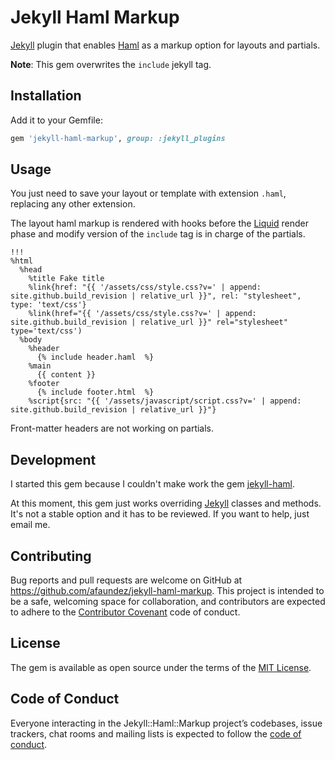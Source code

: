 # Jekyll Haml Markup

[Jekyll](https://jekyllrb.com) plugin that enables [Haml](http://haml.info) as a markup option for layouts and partials.

**Note**: This gem overwrites the `include` jekyll tag.

## Installation

Add it to your Gemfile:

```ruby
gem 'jekyll-haml-markup', group: :jekyll_plugins
```

## Usage

You just need to save your layout or template with extension `.haml`, replacing any other extension.

The layout haml markup is rendered with hooks before the [Liquid](http://shopify.github.io/liquid/) render phase and modify version of the `include` tag is in charge of the partials.

```haml
!!!
%html
  %head
    %title Fake title
    %link{href: "{{ '/assets/css/style.css?v=' | append: site.github.build_revision | relative_url }}", rel: "stylesheet", type: 'text/css'}
    %link(href="{{ '/assets/css/style.css?v=' | append: site.github.build_revision | relative_url }}" rel="stylesheet" type='text/css')
  %body
    %header
      {% include header.haml  %}
    %main
      {{ content }}
    %footer
      {% include footer.html  %}
    %script{src: "{{ '/assets/javascript/script.css?v=' | append: site.github.build_revision | relative_url }}"}
```

Front-matter headers are not working on partials.

## Development

I started this gem because I couldn't make work the gem [jekyll-haml](https://github.com/samvincent/jekyll-haml).

At this moment, this gem just works overriding [Jekyll](https://github.com/jekyll/jekyll) classes and methods. It's not a stable option and it has to be reviewed. If you want to help, just email me.

## Contributing

Bug reports and pull requests are welcome on GitHub at https://github.com/afaundez/jekyll-haml-markup. This project is intended to be a safe, welcoming space for collaboration, and contributors are expected to adhere to the [Contributor Covenant](http://contributor-covenant.org) code of conduct.

## License

The gem is available as open source under the terms of the [MIT License](https://opensource.org/licenses/MIT).

## Code of Conduct

Everyone interacting in the Jekyll::Haml::Markup project’s codebases, issue trackers, chat rooms and mailing lists is expected to follow the [code of conduct](https://github.com/[USERNAME]/jekyll-haml-markup/blob/master/CODE_OF_CONDUCT.md).
